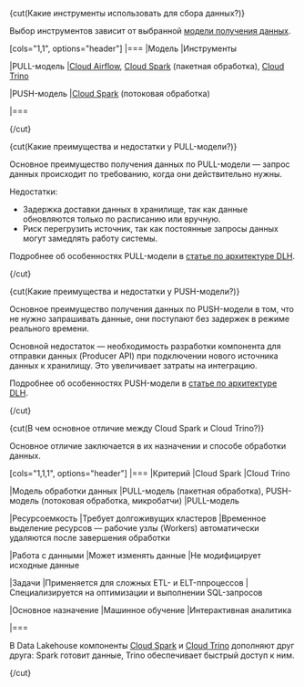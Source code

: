 {cut(Какие инструменты использовать для сбора данных?)}

Выбор инструментов зависит от выбранной [модели получения данных](/ru/data-processing/dlh/concepts/architecture#data_processing_models).

[cols="1,1", options="header"]
|===
|Модель
|Инструменты

|PULL-модель
|[Cloud Airflow](../concepts/components/airflow), [Cloud Spark](../concepts/components/spark) (пакетная обработка), [Cloud Trino](../concepts/components/trino)

|PUSH-модель
|[Cloud Spark](../concepts/components/spark) (потоковая обработка)

|===

{/cut}

{cut(Какие преимущества и недостатки у PULL-модели?)}

Основное преимущество получения данных по PULL-модели — запрос данных происходит по требованию, когда они действительно нужны.

Недостатки:

- Задержка доставки данных в хранилище, так как данные обновляются только по расписанию или вручную.
- Риск перегрузить источник, так как постоянные запросы данных могут замедлять работу системы.

Подробнее об особенностях PULL-модели в [статье по архитектуре DLH](/ru/data-processing/dlh/concepts/architecture#data_processing_models).

{/cut}

{cut(Какие преимущества и недостатки у PUSH-модели?)}

Основное преимущество получения данных по PUSH-модели в том, что не нужно запрашивать данные, они поступают без задержек в режиме реального времени.

Основной недостаток — необходимость разработки компонента для отправки данных (Producer API) при подключении нового источника данных к хранилищу. Это увеличивает затраты на интеграцию.

Подробнее об особенностях PUSH-модели в [статье по архитектуре DLH](/ru/data-processing/dlh/concepts/architecture#data_processing_models).

{/cut}

{cut(В чем основное отличие между Cloud Spark и Cloud Trino?)}

Основное отличие заключается в их назначении и способе обработки данных.

[cols="1,1,1", options="header"]
|===
|Критерий
|Cloud Spark
|Cloud Trino

|Mодель обработки данных
|PULL-модель (пакетная обработка), PUSH-модель (потоковая обработка, микробатчи)
|PULL-модель

|Ресурсоемкость
|Требует долгоживущих кластеров
|Временное выделение ресурсов — рабочие узлы (Workers) автоматически удаляются после завершения обработки

|Работа с данными
|Может изменять данные
|Не модифицирует исходные данные

|Задачи
|Применяется для сложных ETL- и ELT-ппроцессов
|Специализируется на оптимизации и выполнении SQL-запросов

|Основное назначение
|Машинное обучение
|Интерактивная аналитика

|===

В Data Lakehouse компоненты [Cloud Spark](../concepts/components/spark) и [Cloud Trino](../concepts/components/trino) дополняют друг друга: Spark готовит данные, Trino обеспечивает быстрый доступ к ним.

{/cut}
